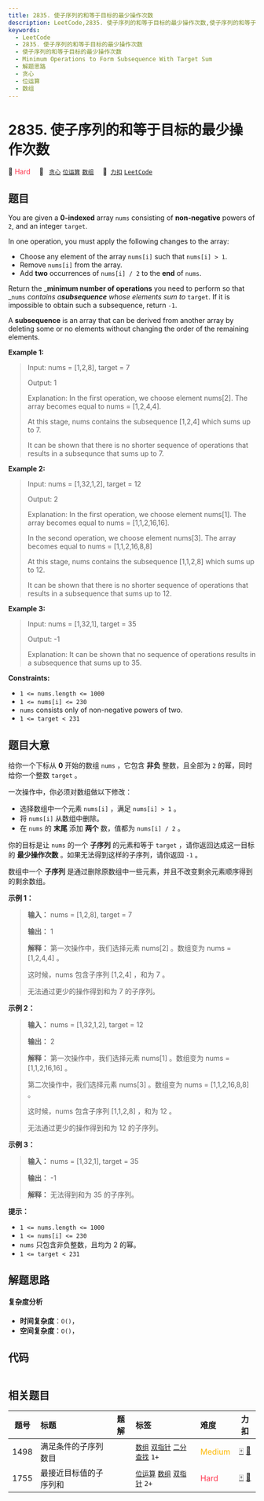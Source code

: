 ```yaml
---
title: 2835. 使子序列的和等于目标的最少操作次数
description: LeetCode,2835. 使子序列的和等于目标的最少操作次数,使子序列的和等于目标的最少操作次数,Minimum Operations to Form Subsequence With Target Sum,解题思路,贪心,位运算,数组
keywords:
  - LeetCode
  - 2835. 使子序列的和等于目标的最少操作次数
  - 使子序列的和等于目标的最少操作次数
  - Minimum Operations to Form Subsequence With Target Sum
  - 解题思路
  - 贪心
  - 位运算
  - 数组
---
```


# 2835. 使子序列的和等于目标的最少操作次数

🔴 <font color=#ff334b>Hard</font>&emsp; 🔖&ensp; [`贪心`](/tag/greedy.md) [`位运算`](/tag/bit-manipulation.md) [`数组`](/tag/array.md)&emsp; 🔗&ensp;[`力扣`](https://leetcode.cn/problems/minimum-operations-to-form-subsequence-with-target-sum) [`LeetCode`](https://leetcode.com/problems/minimum-operations-to-form-subsequence-with-target-sum)

## 题目

You are given a **0-indexed** array `nums` consisting of **non-negative**
powers of `2`, and an integer `target`.

In one operation, you must apply the following changes to the array:

  * Choose any element of the array `nums[i]` such that `nums[i] > 1`.
  * Remove `nums[i]` from the array.
  * Add **two** occurrences of `nums[i] / 2` to the **end** of `nums`.

Return the _**minimum number of operations** you need to perform so that
_`nums` _contains a**subsequence** whose elements sum to_ `target`. If it is
impossible to obtain such a subsequence, return `-1`.

A **subsequence** is an array that can be derived from another array by
deleting some or no elements without changing the order of the remaining
elements.



**Example 1:**

> Input: nums = [1,2,8], target = 7
> 
> Output: 1
> 
> Explanation: In the first operation, we choose element nums[2]. The array becomes equal to nums = [1,2,4,4].
> 
> At this stage, nums contains the subsequence [1,2,4] which sums up to 7.
> 
> It can be shown that there is no shorter sequence of operations that results in a subsequnce that sums up to 7.

**Example 2:**

> Input: nums = [1,32,1,2], target = 12
> 
> Output: 2
> 
> Explanation: In the first operation, we choose element nums[1]. The array becomes equal to nums = [1,1,2,16,16].
> 
> In the second operation, we choose element nums[3]. The array becomes equal to nums = [1,1,2,16,8,8]
> 
> At this stage, nums contains the subsequence [1,1,2,8] which sums up to 12.
> 
> It can be shown that there is no shorter sequence of operations that results in a subsequence that sums up to 12.

**Example 3:**

> Input: nums = [1,32,1], target = 35
> 
> Output: -1
> 
> Explanation: It can be shown that no sequence of operations results in a subsequence that sums up to 35.

**Constraints:**

  * `1 <= nums.length <= 1000`
  * `1 <= nums[i] <= 230`
  * `nums` consists only of non-negative powers of two.
  * `1 <= target < 231`


## 题目大意

给你一个下标从 **0**  开始的数组 `nums` ，它包含 **非负**  整数，且全部为 `2` 的幂，同时给你一个整数 `target` 。

一次操作中，你必须对数组做以下修改：

  * 选择数组中一个元素 `nums[i]` ，满足 `nums[i] > 1` 。
  * 将 `nums[i]` 从数组中删除。
  * 在 `nums` 的 **末尾**  添加 **两个**  数，值都为 `nums[i] / 2` 。

你的目标是让 `nums` 的一个 **子序列**  的元素和等于 `target` ，请你返回达成这一目标的 **最少操作次数**
。如果无法得到这样的子序列，请你返回 `-1` 。

数组中一个 **子序列**  是通过删除原数组中一些元素，并且不改变剩余元素顺序得到的剩余数组。



**示例 1：**

> 
> 
> 
> 
> 
> **输入：** nums = [1,2,8], target = 7
> 
> **输出：** 1
> 
> **解释：** 第一次操作中，我们选择元素 nums[2] 。数组变为 nums = [1,2,4,4] 。
> 
> 这时候，nums 包含子序列 [1,2,4] ，和为 7 。
> 
> 无法通过更少的操作得到和为 7 的子序列。
> 
> 

**示例 2：**

> 
> 
> 
> 
> 
> **输入：** nums = [1,32,1,2], target = 12
> 
> **输出：** 2
> 
> **解释：** 第一次操作中，我们选择元素 nums[1] 。数组变为 nums = [1,1,2,16,16] 。
> 
> 第二次操作中，我们选择元素 nums[3] 。数组变为 nums = [1,1,2,16,8,8] 。
> 
> 这时候，nums 包含子序列 [1,1,2,8] ，和为 12 。
> 
> 无法通过更少的操作得到和为 12 的子序列。

**示例 3：**

> 
> 
> 
> 
> 
> **输入：** nums = [1,32,1], target = 35
> 
> **输出：** -1
> 
> **解释：** 无法得到和为 35 的子序列。
> 
> 



**提示：**

  * `1 <= nums.length <= 1000`
  * `1 <= nums[i] <= 230`
  * `nums` 只包含非负整数，且均为 2 的幂。
  * `1 <= target < 231`


## 解题思路

#### 复杂度分析

- **时间复杂度**：`O()`，
- **空间复杂度**：`O()`，

## 代码

```javascript

```

## 相关题目

<!-- prettier-ignore -->
| 题号 | 标题 | 题解 | 标签 | 难度 | 力扣 |
| :------: | :------ | :------: | :------ | :------ | :------: |
| 1498 | 满足条件的子序列数目 |  |  [`数组`](/tag/array.md) [`双指针`](/tag/two-pointers.md) [`二分查找`](/tag/binary-search.md) `1+` | <font color=#ffb800>Medium</font> | [🀄️](https://leetcode.cn/problems/number-of-subsequences-that-satisfy-the-given-sum-condition) [🔗](https://leetcode.com/problems/number-of-subsequences-that-satisfy-the-given-sum-condition) |
| 1755 | 最接近目标值的子序列和 |  |  [`位运算`](/tag/bit-manipulation.md) [`数组`](/tag/array.md) [`双指针`](/tag/two-pointers.md) `2+` | <font color=#ff334b>Hard</font> | [🀄️](https://leetcode.cn/problems/closest-subsequence-sum) [🔗](https://leetcode.com/problems/closest-subsequence-sum) |